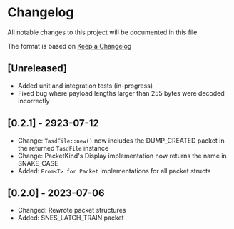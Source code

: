 # Changelog

All notable changes to this project will be documented in this file.

The format is based on [Keep a Changelog](https://keepachangelog.com/en/1.0.0/)

## [Unreleased]
- Added unit and integration tests (in-progress)
- Fixed bug where payload lengths larger than 255 bytes were decoded incorrectly

## [0.2.1] - 2923-07-12
- Change: `TasdFile::new()` now includes the DUMP_CREATED packet in the returned `TasdFile` instance
- Change: PacketKind's Display implementation now returns the name in SNAKE_CASE
- Added: `From<T> for Packet` implementations for all packet structs

## [0.2.0] - 2023-07-06
- Changed: Rewrote packet structures
- Added: SNES_LATCH_TRAIN packet
